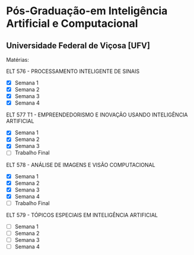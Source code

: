 # Pós-Graduação-em Inteligência Artificial e Computacional
## Universidade Federal de Viçosa [UFV]


Matérias:

ELT 576 - PROCESSAMENTO INTELIGENTE DE SINAIS
- [x] Semana 1
- [x] Semana 2
- [x] Semana 3
- [x] Semana 4

ELT 577 T1 - EMPREENDEDORISMO E INOVAÇÃO USANDO INTELIGÊNCIA ARTIFICIAL
- [x] Semana 1
- [x] Semana 2
- [x] Semana 3
- [ ] Trabalho Final

ELT 578 - ANÁLISE DE IMAGENS E VISÃO COMPUTACIONAL
- [x] Semana 1
- [x] Semana 2
- [x] Semana 3
- [x] Semana 4
- [ ] Trabalho Final

ELT 579 - TÓPICOS ESPECIAIS EM INTELIGÊNCIA ARTIFICIAL
- [ ] Semana 1
- [ ] Semana 2
- [ ] Semana 3
- [ ] Semana 4
